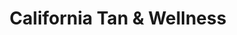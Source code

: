 ---
title: "California Tan & Wellness"
url: /long-beach/california-tan-und-wellness/
shop: Kosmetik
---